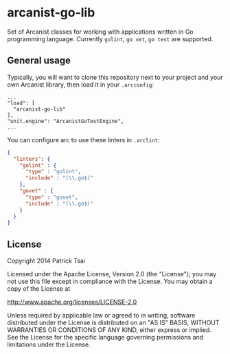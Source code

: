 arcanist-go-lib
===================

Set of Arcanist classes for working with applications written in Go programming language. Currently `golint`, `go vet`, `go test` are supported.

## General usage

Typically, you will want to clone this repository next to your project and your
own Arcanist library, then load it in your `.arcconfig`:

```
...
"load": [
  "arcanist-go-lib"
],
"unit.engine": "ArcanistGoTestEngine",
...
```

You can configure arc to use these linters in `.arclint`:

```json
{
  "linters": {
    "golint" : {
      "type" : "golint",
      "include" : "(\\.go$)"
    },
    "govet" : {
      "type" : "govet",
      "include" : "(\\.go$)"
    }
  }
}
```

## License

Copyright 2014 Patrick Tsai

Licensed under the Apache License, Version 2.0 (the "License");
you may not use this file except in compliance with the License.
You may obtain a copy of the License at

http://www.apache.org/licenses/LICENSE-2.0

Unless required by applicable law or agreed to in writing, software
distributed under the License is distributed on an "AS IS" BASIS,
WITHOUT WARRANTIES OR CONDITIONS OF ANY KIND, either express or implied.
See the License for the specific language governing permissions and
limitations under the License.

